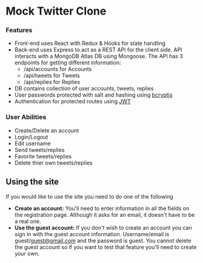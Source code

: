 # Mock Twitter Clone

### Features

- Front-end uses React with Redux & Hooks for state handling
- Back-end uses Express to act as a REST API for the client side. API interacts with a MongoDB Atlas DB using Mongoose. The API has 3 endpoints for getting different information:
  * /api/accounts for Accounts
  * /api/tweets for Tweets
  * /api/replies for Replies
- DB contains collection of user accounts, tweets, replies
- User passwords protected with salt and hashing using [bcryptjs](https://www.npmjs.com/package/bcryptjs)
- Authentication for protected routes using [JWT](https://www.npmjs.com/package/jsonwebtoken)

### User Abilities
- Create/Delete an account
- Login/Logout
- Edit username
- Send tweets/replies
- Favorite tweets/replies
- Delete thier own tweets/replies

## Using the site
If you would like to use the site you need to do one of the following
- **Create an account:** You'll need to enter information in all the fields on the registration page. Although it asks for an email, it doesn't have to be a real one.
- **Use the guest account:** If you don't wish to create an account you can sign in with the guest account information. Username/email is guest/guest@gmail.com and the password is guest. You cannot delete the guest account so if you want to test that feature you'll need to create your own.
